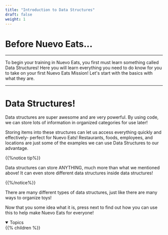 ```yaml
---
title: "Introduction to Data Structures"
draft: false
weight: 1
---
```


<!--- Nuevo eats logo -->

<link rel="stylesheet" href="../style.css">

# Before Nuevo Eats...

----------------------- ------------------------------------
To begin your training in Nuevo Eats, you first must learn something called Data Structures! Here you will learn everything you need to do know for you to take on your first Nuevo Eats Mission! Let's start with the basics with what they are.

----------------------------------------------------------------

# Data Structures!


Data structures are super awesome and are very powerful. By using code, we can store lots of information in organized categories for use later! 

Storing items into these structures can let us access everything quickly and effectively- perfect for Nuevo Eats! Restaurants, foods, employees, and locations are just some of the examples we can use Data Structures to our advantage.



{{%notice tip%}}

Data structures can store ANYTHING, much more than what we mentioned above!
It can even store different data structures inside data structures!

{{%/notice%}}

There are many different types of data structures, just like there are many ways to organize toys!


Now that you some idea what it is, press next to find out how you can use this to help make Nuevo Eats for everyone!

<details open>
<summary>Topics</summary>
{{% children %}}
</details>